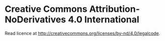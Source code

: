 # Creative Commons Attribution-NoDerivatives 4.0 International

Read licence at <http://creativecommons.org/licenses/by-nd/4.0/legalcode>.
